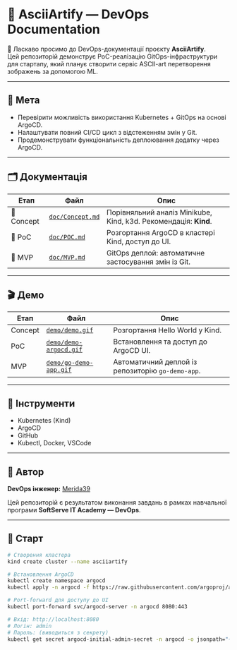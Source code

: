 # 🚀 AsciiArtify — DevOps Documentation

👋 Ласкаво просимо до DevOps-документації проєкту **AsciiArtify**.  
Цей репозиторій демонструє PoC-реалізацію GitOps-інфраструктури для стартапу, який планує створити сервіс ASCII-art перетворення зображень за допомогою ML.

---

## 📌 Мета

- Перевірити можливість використання Kubernetes + GitOps на основі ArgoCD.
- Налаштувати повний CI/CD цикл з відстеженням змін у Git.
- Продемонструвати функціональність деплоювання додатку через ArgoCD.

---

## 🗂️ Документація

| Етап | Файл | Опис |
|------|------|------|
| 🔹 Concept | [`doc/Concept.md`](doc/Concept.md) | Порівняльний аналіз Minikube, Kind, k3d. Рекомендація: **Kind**. |
| 🔹 PoC | [`doc/POC.md`](doc/POC.md) | Розгортання ArgoCD в кластері Kind, доступ до UI. |
| 🔹 MVP | [`doc/MVP.md`](doc/MVP.md) | GitOps деплой: автоматичне застосування змін із Git. |

---

## 🎬 Демо

| Етап | Файл | Опис |
|------|------|------|
| Concept | [`demo/demo.gif`](demo/demo.gif) | Розгортання Hello World у Kind. |
| PoC | [`demo/demo-argocd.gif`](demo/demo-argocd.gif) | Встановлення та доступ до ArgoCD UI. |
| MVP | [`demo/go-demo-app.gif`](demo/go-demo-app.gif) | Автоматичний деплой із репозиторію `go-demo-app`. |

---

## 🧩 Інструменти

- Kubernetes (Kind)
- ArgoCD
- GitHub
- Kubectl, Docker, VSCode

---

## 🧠 Автор

**DevOps інженер:** [Merida39](https://github.com/Merida39)

Цей репозиторій є результатом виконання завдань в рамках навчальної програми **SoftServe IT Academy — DevOps**.

---

## 🚀 Старт

```bash
# Створення кластера
kind create cluster --name asciiartify

# Встановлення ArgoCD
kubectl create namespace argocd
kubectl apply -n argocd -f https://raw.githubusercontent.com/argoproj/argo-cd/stable/manifests/install.yaml

# Port-forward для доступу до UI
kubectl port-forward svc/argocd-server -n argocd 8080:443

# Вхід: http://localhost:8080
# Логін: admin
# Пароль: (виводиться з секрету)
kubectl get secret argocd-initial-admin-secret -n argocd -o jsonpath="{.data.password}" | base64 --decode
